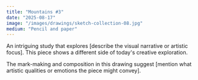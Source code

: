 ```yaml
---
title: "Mountains #3"
date: "2025-08-17"
image: "/images/drawings/sketch-collection-08.jpg"
medium: "Pencil and paper"
---
```


An intriguing study that explores [describe the visual narrative or artistic focus]. This piece shows a different side of today's creative exploration.

The mark-making and composition in this drawing suggest [mention what artistic qualities or emotions the piece might convey].
